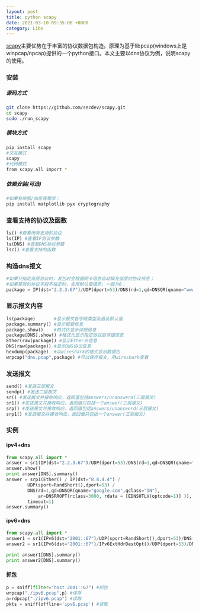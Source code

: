 ```yaml
---
layout: post
title: python scapy
date: 2021-03-10 09:35:00 +0800
category: Libs
---
```

[scapy](https://github.com/secdev/scapy)主要优势在于丰富的协议数据包构造。原理为基于libpcap(windows上是winpcap/npcap)提供的一个python接口。本文主要以dns协议为例，说明scapy的使用。
### 安装
##### 源码方式
```bash
git clone https://github.com/secdev/scapy.git
cd scapy
sudo ./run_scapy
```
##### 模块方式
```bash
pip install scapy
#交互模式
scapy
#代码模式
from scapy.all import *
```
##### 依赖安装(可选)
```bash
#如果有绘图/加密等需求：
pip install matplotlib pyx cryptography
```
### 查看支持的协议及函数
```python
ls() #查看所有支持的协议
ls(IP) #查看IP协议参数
ls(DNS) #查看DNS协议参数
lsc() #查看支持的函数
```
### 构造dns报文
```python
#如果只指定高层协议时，发包时会根据网卡信息自动填充低层的协议信息；
#如果某层的协议字段不指定时，会用默认值填充，一般为0；
package = IP(dst="2.2.3.67")/UDP(dport=53)/DNS(rd=1,qd=DNSQR(qname="www.jd.com")) 
```
### 显示报文内容
```python
ls(package)       #显示报文各字段类型及值及默认值
package.summary() #显示概要信息
package.show()    #格式化显示详细信息
package[DNS].show() #格式化显示指定协议层详细信息
Ether(raw(package)) #显示Ether头信息
DNS(raw(package)) #显示DNS协议信息
hexdump(package)  #以wireshark的格式显示数据包
wrpcap("dns.pcap",package) #可以保存报文，用wireshark查看
```
### 发送报文
```python
send() #发送三层报文
sendp() #发送二层报文
sr() #发送报文并接收响应，返回值包括answers/unanswerd(三层报文)
sr1() #发送报文并接收响应，返回值只包括一个answer(三层报文)
srp() #发送报文并接收响应，返回值包括answers/unanswerd(三层报文)
srp1() #发送报文并接收响应，返回值只包括一个answer(三层报文)
```
### 实例
#### ipv4+dns
```python
from scapy.all import *
answer = sr1(IP(dst="2.2.3.67")/UDP(dport=53)/DNS(rd=1,qd=DNSQR(qname="www.jd.com")),verbose=0)
answer.show()
print answer[DNS].summary()
answer = srp1(Ether() / IP(dst="8.8.4.4") /
        UDP(sport=RandShort(),dport=53) /
        DNS(rd=1,qd=DNSQR(qname="google.com",qclass="IN"),
            ar=DNSRROPT(rclass=3000, rdata = [EDNS0TLV(optcode=1)] )),
        timeout=1)
answer.summary()
```
#### ipv6+dns
```python
from scapy.all import *
answer1 = sr1(IPv6(dst="2001::67")/UDP(sport=RandShort(),dport=53)/DNS(rd=1,id=123,qd=DNSQR(qname="www.jd.com")))
answer2 = sr1(IPv6(dst="2001::67")/IPv6ExtHdrDestOpt()/UDP(dport=53)/DNS(rd=1,qd=DNSQR(qname="www.jd.com")))

print answer1[DNS].summary()
print answer2[DNS].summary()
```
#### 抓包
```python
p = sniff(filter="host 2001::67") #抓包
wrpcap("./ipv6.pcap",p) #保存
a=rdpcap("./ipv6.pcap") #读取
pkts = sniff(offline='ipv6.pcap') #读取
```

